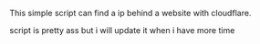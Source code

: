 This simple script can find a ip behind a website with cloudflare.


script is pretty ass but i will update it when i have more time

